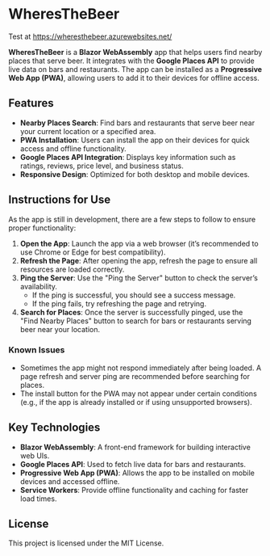 # WheresTheBeer

Test at https://wheresthebeer.azurewebsites.net/

**WheresTheBeer** is a **Blazor WebAssembly** app that helps users find nearby places that serve beer. It integrates with the **Google Places API** to provide live data on bars and restaurants. The app can be installed as a **Progressive Web App (PWA)**, allowing users to add it to their devices for offline access.

## Features

- **Nearby Places Search**: Find bars and restaurants that serve beer near your current location or a specified area.
- **PWA Installation**: Users can install the app on their devices for quick access and offline functionality.
- **Google Places API Integration**: Displays key information such as ratings, reviews, price level, and business status.
- **Responsive Design**: Optimized for both desktop and mobile devices.

## Instructions for Use

As the app is still in development, there are a few steps to follow to ensure proper functionality:

1. **Open the App**: Launch the app via a web browser (it’s recommended to use Chrome or Edge for best compatibility).
2. **Refresh the Page**: After opening the app, refresh the page to ensure all resources are loaded correctly.
3. **Ping the Server**: Use the "Ping the Server" button to check the server’s availability.
   - If the ping is successful, you should see a success message.
   - If the ping fails, try refreshing the page and retrying.
4. **Search for Places**: Once the server is successfully pinged, use the "Find Nearby Places" button to search for bars or restaurants serving beer near your location.

### Known Issues
- Sometimes the app might not respond immediately after being loaded. A page refresh and server ping are recommended before searching for places.
- The install button for the PWA may not appear under certain conditions (e.g., if the app is already installed or if using unsupported browsers).

## Key Technologies

- **Blazor WebAssembly**: A front-end framework for building interactive web UIs.
- **Google Places API**: Used to fetch live data for bars and restaurants.
- **Progressive Web App (PWA)**: Allows the app to be installed on mobile devices and accessed offline.
- **Service Workers**: Provide offline functionality and caching for faster load times.
  
## License

This project is licensed under the MIT License.
